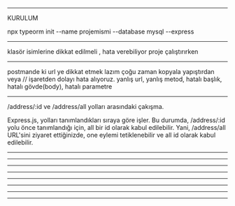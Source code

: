 **************************************
KURULUM 

npx typeorm init --name projemismi --database mysql --express

**************************************
klasör isimlerine dikkat edilmeli , hata verebiliyor proje çalıştırırken 
**************************************

postmande ki url ye dikkat etmek lazım çoğu zaman kopyala yapıştırdan veya // işaretden dolayı hata alıyoruz.
yanlış url, yanlış metod, hatalı başlık, hatalı gövde(body), hatalı parametre 


**************************************

/address/:id ve /address/all yolları arasındaki çakışma.

Express.js, yolları tanımlandıkları sıraya göre işler. Bu durumda, /address/:id yolu önce tanımlandığı için, all bir id olarak kabul edilebilir. Yani, /address/all URL'sini ziyaret ettiğinizde, one eylemi tetiklenebilir ve all id olarak kabul edilebilir.
**************************************
**************************************
**************************************
**************************************
**************************************
**************************************
**************************************
**************************************